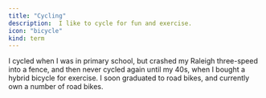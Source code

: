 ```yaml
---
title: "Cycling"
description:  I like to cycle for fun and exercise.
icon: "bicycle"
kind: term
---
```

I cycled when I was in primary school, but crashed my Raleigh three-speed into a fence, and then never cycled again until my 40s, when I bought a hybrid bicycle for exercise. I soon graduated to road bikes, and currently own a number of road bikes.
